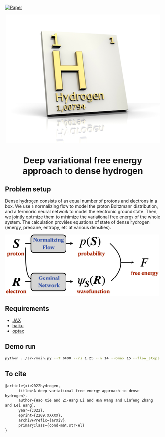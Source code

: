 [![Paper](https://img.shields.io/badge/paper-arXiv:2209.XXXXX-B31B1B.svg)](https://arxiv.org/abs/2209.XXXXX)

<div align="center">
<img align="middle" src="_assets/Depositphotos_6284414_XL.jpg" width="500" alt="logo"/>
<h1> Deep variational free energy approach to dense hydrogen</h1>
</div>



## Problem setup

Dense hydrogen consists of an equal number of protons and electrons in a box. We use a normalizing flow to model the proton Boltzmann distribution, and a fermionic neural network to model the electronic ground state. Then, we jointly optimize them to minimize the variational free energy of the whole system. The calculation provides equations of state of dense hydrogen (energy, pressure, entropy, etc at various densities). 



<img align="middle" src="_assets/concept.jpg" width="500" alt="logo"/>



## Requirements

- [JAX](https://github.com/google/jax) 
- [haiku](https://github.com/deepmind/dm-haiku)
- [optax](https://github.com/deepmind/optax)


## Demo run
```bash
python ../src/main.py --T 6000 --rs 1.25 --n 14 --Gmax 15 --flow_steps 1 --flow_depth 3 --flow_h1size 32 --flow_h2size 16 --wfn_depth 3 --wfn_h1size 32 --wfn_h2size 16 --Nf 5 --K 1 --nk 33 --folder ../data/ --walkersize 512 --batchsize 4096 --mc_proton_steps 50 --mc_electron_steps 500 --mc_proton_width 0.02 --mc_electron_width 0.04 --lr_proton 1.0 --lr_electron 1.0 --decay 0.01 --damping_proton 0.001 --damping_electron 0.001 --maxnorm_proton 0.001 --maxnorm_electron 0.001 --clip_factor 5.0 --alpha 0.1 --acc_steps 1 
```


## To cite

```
@article{xie2022hydrogen,
      title={A deep variational free energy approach to dense hydrogen}, 
      author={Hao Xie and Zi-Hang Li and Han Wang and Linfeng Zhang and Lei Wang},
      year={2022},
      eprint={2209.XXXXX},
      archivePrefix={arXiv},
      primaryClass={cond-mat.str-el}
}
```
